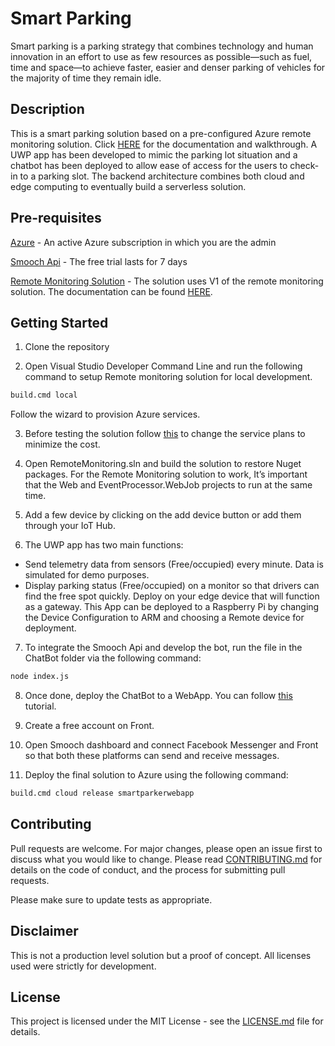 # Smart Parking
Smart parking is a parking strategy that combines technology and  human innovation in an effort to use as few resources as possible—such as fuel, time and space—to achieve faster, easier and denser parking of vehicles for the majority of time they remain idle.

## Description
This is a smart parking solution based on a pre-configured Azure remote monitoring solution. Click [HERE](https://docs.microsoft.com/en-us/azure/iot-accelerators/iot-accelerators-remote-monitoring-sample-walkthrough) for the documentation and walkthrough. A UWP app has been developed to mimic the parking lot situation and a chatbot has been deployed to allow ease of access for the users to check-in to a parking slot. The backend architecture combines both cloud and edge computing to eventually build a serverless solution.

## Pre-requisites
[Azure](https://azure.microsoft.com/en-in/) - An active Azure subscription in which you are the admin

[Smooch Api](https://app.smooch.io/) - The free trial lasts for 7 days

[Remote Monitoring Solution](https://github.com/Azure/azure-iot-remote-monitoring) - The solution uses V1 of the remote monitoring solution. The documentation can be found [HERE](https://docs.microsoft.com/en-us/previous-versions/azure/iot-suite/).

## Getting Started
1. Clone the repository

2. Open Visual Studio Developer Command Line and run the following command to setup Remote monitoring solution for local development.
```python
build.cmd local
```
Follow the wizard to provision Azure services.

3. Before testing the solution follow [this](https://github.com/Azure/azure-iot-remote-monitoring/blob/master/Docs/configure-preconfigured-demo.md) to change the service plans to minimize the cost.

4. Open RemoteMonitoring.sln and build the solution to restore Nuget packages. For the Remote Monitoring solution to work, It’s important that the Web and EventProcessor.WebJob projects to run at the same time.

5. Add a few device by clicking on the add device button or add them through your IoT Hub.

6. The UWP app has two main functions:
* Send telemetry data from sensors (Free/occupied) every minute. Data is simulated for demo purposes.
* Display parking status (Free/occupied) on a monitor so that drivers can find the free spot quickly.
Deploy on your edge device that will function as a gateway. This App can be deployed to a Raspberry Pi by changing the Device Configuration to ARM and choosing a Remote device for deployment.

7. To integrate the Smooch Api and develop the bot, run the file in the ChatBot folder via the following command:
```python
node index.js
```

8. Once done, deploy the ChatBot to a WebApp. You can follow [this](https://blogs.msdn.microsoft.com/cdndevs/2015/11/06/visual-studio-code-for-mac-developers-how-to-deploy-your-site-to-microsoft-azure/) tutorial.

9. Create a free account on Front.

10. Open Smooch dashboard and connect Facebook Messenger and Front so that both these platforms can send and receive messages.

11. Deploy the final solution to Azure using the following command:
```python
build.cmd cloud release smartparkerwebapp
```

## Contributing
Pull requests are welcome. For major changes, please open an issue first to discuss what you would like to change. Please read [CONTRIBUTING.md](https://github.com/incarnyx/Smart-Parking-Solution/blob/master/Contributing.md) for details on the code of conduct, and the process for submitting pull requests.

Please make sure to update tests as appropriate.

## Disclaimer
This is not a production level solution but a proof of concept. All licenses used were strictly for development.

## License
This project is licensed under the MIT License - see the [LICENSE.md]() file for details.

